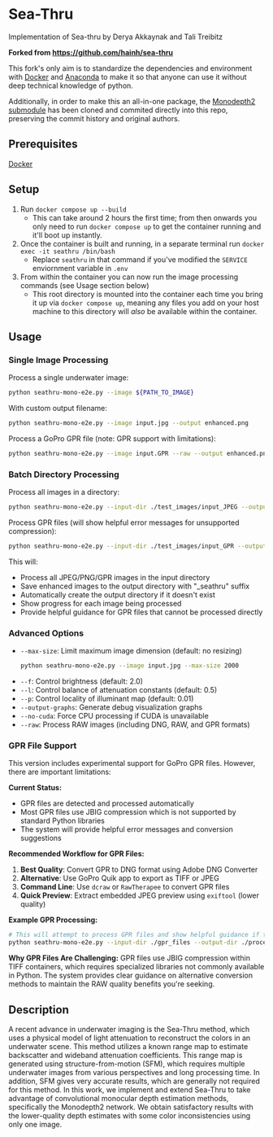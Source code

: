 # Sea-Thru
Implementation of Sea-thru by Derya Akkaynak and Tali Treibitz

__Forked from https://github.com/hainh/sea-thru__

This fork's only aim is to standardize the dependencies and environment with [Docker](https://docs.docker.com/get-docker/) and [Anaconda](https://www.anaconda.com/) to make it so that anyone can use it without deep technical knowledge of python.

Additionally, in order to make this an all-in-one package, the [Monodepth2 submodule](https://github.com/nianticlabs/monodepth2/tree/b676244e5a1ca55564eb5d16ab521a48f823af31) has been cloned and commited directly into this repo, preserving the commit history and original authors.

## Prerequisites

[Docker](https://docs.docker.com/get-docker/)

## Setup

1. Run `docker compose up --build`
    - This can take around 2 hours the first time; from then onwards you only need to run `docker compose up` to get the container running and it'll boot up instantly.
2. Once the container is built and running, in a separate terminal run `docker exec -it seathru /bin/bash`
    - Replace `seathru` in that command if you've modified the `SERVICE` enviornment variable in `.env`
3. From within the container you can now run the image processing commands (see Usage section below)
    - This root directory is mounted into the container each time you bring it up via `docker compose up`, meaning any files you add on your host machine to this directory will _also_ be available within the container.

## Usage

### Single Image Processing
Process a single underwater image:
```bash
python seathru-mono-e2e.py --image ${PATH_TO_IMAGE}
```

With custom output filename:
```bash
python seathru-mono-e2e.py --image input.jpg --output enhanced.png
```

Process a GoPro GPR file (note: GPR support with limitations):
```bash
python seathru-mono-e2e.py --image input.GPR --raw --output enhanced.png
```

### Batch Directory Processing
Process all images in a directory:
```bash
python seathru-mono-e2e.py --input-dir ./test_images/input_JPEG --output-dir ./test_images/output_JPEG
```

Process GPR files (will show helpful error messages for unsupported compression):
```bash
python seathru-mono-e2e.py --input-dir ./test_images/input_GPR --output-dir ./test_images/output_GPR --raw
```

This will:
- Process all JPEG/PNG/GPR images in the input directory
- Save enhanced images to the output directory with "_seathru" suffix
- Automatically create the output directory if it doesn't exist
- Show progress for each image being processed
- Provide helpful guidance for GPR files that cannot be processed directly

### Advanced Options
- `--max-size`: Limit maximum image dimension (default: no resizing)
  ```bash
  python seathru-mono-e2e.py --image input.jpg --max-size 2000
  ```
- `--f`: Control brightness (default: 2.0)
- `--l`: Control balance of attenuation constants (default: 0.5)
- `--p`: Control locality of illuminant map (default: 0.01)
- `--output-graphs`: Generate debug visualization graphs
- `--no-cuda`: Force CPU processing if CUDA is unavailable
- `--raw`: Process RAW images (including DNG, RAW, and GPR formats)

### GPR File Support

This version includes experimental support for GoPro GPR files. However, there are important limitations:

**Current Status:**
- GPR files are detected and processed automatically
- Most GPR files use JBIG compression which is not supported by standard Python libraries
- The system will provide helpful error messages and conversion suggestions

**Recommended Workflow for GPR Files:**
1. **Best Quality**: Convert GPR to DNG format using Adobe DNG Converter
2. **Alternative**: Use GoPro Quik app to export as TIFF or JPEG
3. **Command Line**: Use `dcraw` or `RawTherapee` to convert GPR files
4. **Quick Preview**: Extract embedded JPEG preview using `exiftool` (lower quality)

**Example GPR Processing:**
```bash
# This will attempt to process GPR files and show helpful guidance if they can't be read
python seathru-mono-e2e.py --input-dir ./gpr_files --output-dir ./processed --raw
```

**Why GPR Files Are Challenging:**
GPR files use JBIG compression within TIFF containers, which requires specialized libraries not commonly available in Python. The system provides clear guidance on alternative conversion methods to maintain the RAW quality benefits you're seeking.

## Description

A recent advance in underwater imaging is the Sea-Thru method, which uses a physical model of light attenuation to reconstruct
the colors in an underwater scene. This method utilizes a known
range map to estimate backscatter and wideband attenuation
coefficients. This range map is generated using structure-from-motion (SFM), which requires multiple underwater images from various perspectives and long processing time. In addition, SFM gives very accurate results, which are generally not required for this method. In this work, we implement and extend Sea-Thru to take advantage of convolutional monocular depth estimation methods, specifically the Monodepth2 network. We obtain satisfactory results with the lower-quality depth estimates with some color inconsistencies using only one image.
